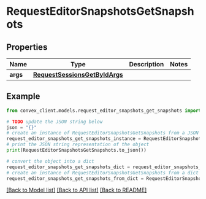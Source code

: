 # RequestEditorSnapshotsGetSnapshots


## Properties

Name | Type | Description | Notes
------------ | ------------- | ------------- | -------------
**args** | [**RequestSessionsGetByIdArgs**](RequestSessionsGetByIdArgs.md) |  | 

## Example

```python
from convex_client.models.request_editor_snapshots_get_snapshots import RequestEditorSnapshotsGetSnapshots

# TODO update the JSON string below
json = "{}"
# create an instance of RequestEditorSnapshotsGetSnapshots from a JSON string
request_editor_snapshots_get_snapshots_instance = RequestEditorSnapshotsGetSnapshots.from_json(json)
# print the JSON string representation of the object
print(RequestEditorSnapshotsGetSnapshots.to_json())

# convert the object into a dict
request_editor_snapshots_get_snapshots_dict = request_editor_snapshots_get_snapshots_instance.to_dict()
# create an instance of RequestEditorSnapshotsGetSnapshots from a dict
request_editor_snapshots_get_snapshots_from_dict = RequestEditorSnapshotsGetSnapshots.from_dict(request_editor_snapshots_get_snapshots_dict)
```
[[Back to Model list]](../README.md#documentation-for-models) [[Back to API list]](../README.md#documentation-for-api-endpoints) [[Back to README]](../README.md)


